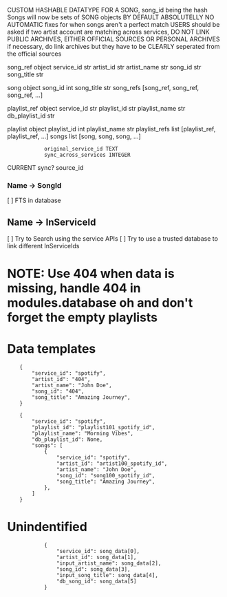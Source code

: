
CUSTOM HASHABLE DATATYPE FOR A SONG, song_id being the hash
Songs will now be sets of SONG objects
BY DEFAULT ABSOLUTELLY NO AUTOMATIC fixes for when songs aren't a perfect match 
USERS should be asked if two artist account are matching across services, DO NOT LINK PUBLIC ARCHIVES, EITHER OFFICIAL SOURCES OR PERSONAL ARCHIVES
if necessary, do link archives but they have to be CLEARLY seperated from the official sources

song_ref object
    service_id str
    artist_id str
    artist_name str
    song_id str
    song_title str

song object
    song_id int
    song_title str
    song_refs [song_ref, song_ref, song_ref, ...]

playlist_ref object
            service_id str
            playlist_id str
            playlist_name str
            db_playlist_id str

playlist object
            playlist_id int
            playlist_name str
            playlist_refs list [playlist_ref, playlist_ref, ...]
            songs list [song, song, song, ...]










                original_service_id TEXT
                sync_across_services INTEGER

                
CURRENT sync?  source_id



### Name -> SongId
[ ] FTS in database

## Name -> InServiceId
[ ] Try to Search using the service APIs
[ ] Try to use a trusted database to link different InServiceIds


#
# NOTE: Use 404 when data is missing, handle 404 in modules.database oh and don't forget the empty playlists
#

# Data templates

        {
            "service_id": "spotify",
            "artist_id": "404",
            "artist_name": "John Doe",
            "song_id": "404",
            "song_title": "Amazing Journey",
        }

        {
            "service_id": "spotify",
            "playlist_id": "playlist101_spotify_id",
            "playlist_name": "Morning Vibes",
            "db_playlist_id": None,  
            "songs": [
                {
                    "service_id": "spotify",
                    "artist_id": "artist100_spotify_id",
                    "artist_name": "John Doe",
                    "song_id": "song100_spotify_id",
                    "song_title": "Amazing Journey",
                },
            ]
        }
# Unindentified


                {
                    "service_id": song_data[0],
                    "artist_id": song_data[1],
                    "input_artist_name": song_data[2],
                    "song_id": song_data[3],
                    "input_song_title": song_data[4],
                    "db_song_id": song_data[5]
                }